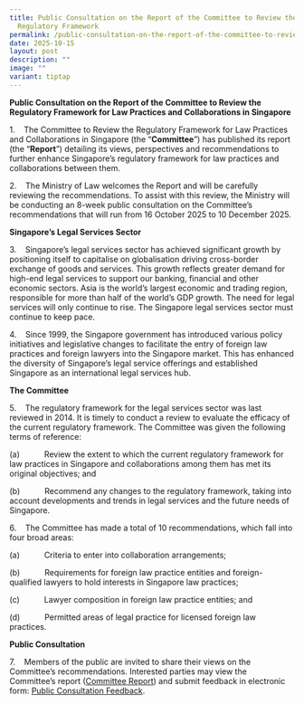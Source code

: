 ```yaml
---
title: Public Consultation on the Report of the Committee to Review the
  Regulatory Framework
permalink: /public-consultation-on-the-report-of-the-committee-to-review-the-regulatory-framework/
date: 2025-10-15
layout: post
description: ""
image: ""
variant: tiptap
---
```

<p><strong>Public Consultation on the Report of the Committee to Review the Regulatory Framework for Law Practices and Collaborations in Singapore</strong>
</p>
<p></p>
<p>1.&nbsp;&nbsp;&nbsp; The Committee to Review the Regulatory Framework
for Law Practices and Collaborations in Singapore (the “<strong>Committee</strong>”)
has published its report (the “<strong>Report</strong>”) detailing its
views, perspectives and recommendations to further enhance Singapore’s
regulatory framework for law practices and collaborations between them.</p>
<p></p>
<p>2.&nbsp;&nbsp;&nbsp; The Ministry of Law welcomes the Report and will
be carefully reviewing the recommendations. To assist with this review,
the Ministry will be conducting an 8-week public consultation on the Committee’s
recommendations that will run from 16 October 2025 to 10 December 2025.</p>
<p><strong>Singapore’s Legal Services Sector</strong>
</p>
<p>3.&nbsp;&nbsp;&nbsp; Singapore’s legal services sector has achieved significant
growth by positioning itself to capitalise on globalisation driving cross-border
exchange of goods and services. This growth reflects greater demand for
high-end legal services to support our banking, financial and other economic
sectors. Asia is the world’s largest economic and trading region, responsible
for more than half of the world’s GDP growth. The need for legal services
will only continue to rise. The Singapore legal services sector must continue
to keep pace.</p>
<p></p>
<p>4.&nbsp;&nbsp;&nbsp; Since 1999, the Singapore government has introduced
various policy initiatives and legislative changes to facilitate the entry
of foreign law practices and foreign lawyers into the Singapore market.
This has enhanced the diversity of Singapore’s legal service offerings
and established Singapore as an international legal services hub.</p>
<p></p>
<p><strong>The Committee</strong>
</p>
<p></p>
<p>5.&nbsp;&nbsp;&nbsp; The regulatory framework for the legal services sector
was last reviewed in 2014. It is timely to conduct a review to evaluate
the efficacy of the current regulatory framework. The Committee was given
the following terms of reference:</p>
<p>(a)&nbsp;&nbsp;&nbsp;&nbsp;&nbsp;&nbsp;&nbsp;&nbsp;&nbsp;&nbsp; Review
the extent to which the current regulatory framework for law practices
in Singapore and collaborations among them has met its original objectives;
and</p>
<p>(b)&nbsp;&nbsp;&nbsp;&nbsp;&nbsp;&nbsp;&nbsp;&nbsp;&nbsp;&nbsp; Recommend
any changes to the regulatory framework, taking into account developments
and trends in legal services and the future needs of Singapore.</p>
<p></p>
<p>6.&nbsp;&nbsp;&nbsp; The Committee has made a total of 10 recommendations,
which fall into four broad areas:</p>
<p>(a)&nbsp;&nbsp;&nbsp;&nbsp;&nbsp;&nbsp;&nbsp;&nbsp;&nbsp;&nbsp; Criteria
to enter into collaboration arrangements;</p>
<p>(b)&nbsp;&nbsp;&nbsp;&nbsp;&nbsp;&nbsp;&nbsp;&nbsp;&nbsp;&nbsp; Requirements
for foreign law practice entities and foreign-qualified lawyers to hold
interests in Singapore law practices;</p>
<p>(c)&nbsp;&nbsp;&nbsp;&nbsp;&nbsp;&nbsp;&nbsp;&nbsp;&nbsp;&nbsp; Lawyer
composition in foreign law practice entities; and</p>
<p>(d)&nbsp;&nbsp;&nbsp;&nbsp;&nbsp;&nbsp;&nbsp;&nbsp;&nbsp;&nbsp; Permitted
areas of legal practice for licensed foreign law practices.</p>
<p></p>
<p><strong>Public Consultation</strong>
</p>
<p></p>
<p>7.&nbsp;&nbsp;&nbsp; Members of the public are invited to share their
views on the Committee’s recommendations. Interested parties may view the
Committee’s report (<a href="/files/committeereport16oct2025.pdf" rel="noopener nofollow" target="_blank">Committee Report</a>)
and submit feedback in electronic form: <a href="https://go.gov.sg/regcomm2025" rel="noopener noreferrer nofollow" target="_blank">Public Consultation Feedback</a>.</p>
<p></p>
<p>&nbsp;</p>